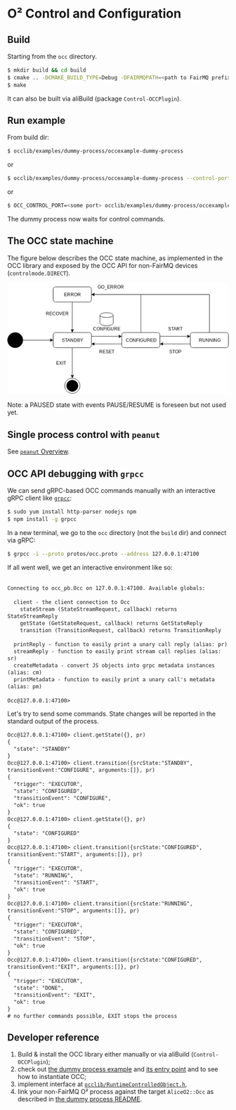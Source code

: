 # O² Control and Configuration

## Build
Starting from the `occ` directory.

```bash
$ mkdir build && cd build
$ cmake .. -DCMAKE_BUILD_TYPE=Debug -DFAIRMQPATH=<path to FairMQ prefix> -DFAIRLOGGERPATH=<path to FairLogger prefix>
$ make
```

It can also be built via aliBuild (package `Control-OCCPlugin`).

## Run example
From build dir:
```bash
$ occlib/examples/dummy-process/occexample-dummy-process
```
or
```bash
$ occlib/examples/dummy-process/occexample-dummy-process --control-port <some port>
```
or
```bash
$ OCC_CONTROL_PORT=<some port> occlib/examples/dummy-process/occexample-dummy-process
```

The dummy process now waits for control commands.

## The OCC state machine

The figure below describes the OCC state machine, as implemented in the OCC library and exposed
by the OCC API for non-FairMQ devices (`controlmode.DIRECT`).

![The OCC state machine](OCCStateMachine-controlmode.DIRECT.png)

Note: a PAUSED state with events PAUSE/RESUME is foreseen but not used yet.

## Single process control with `peanut`

See [`peanut` Overview](peanut/README.md).

## OCC API debugging with `grpcc`

We can send gRPC-based OCC commands manually with an interactive gRPC client
like [`grpcc`](https://github.com/njpatel/grpcc):
```bash
$ sudo yum install http-parser nodejs npm
$ npm install -g grpcc
```

In a new terminal, we go to the `occ` directory (not the `build` dir) and connect via gRPC:
```bash
$ grpcc -i --proto protos/occ.proto --address 127.0.0.1:47100
```

If all went well, we get an interactive environment like so:
```

Connecting to occ_pb.Occ on 127.0.0.1:47100. Available globals:

  client - the client connection to Occ
    stateStream (StateStreamRequest, callback) returns StateStreamReply
    getState (GetStateRequest, callback) returns GetStateReply
    transition (TransitionRequest, callback) returns TransitionReply

  printReply - function to easily print a unary call reply (alias: pr)
  streamReply - function to easily print stream call replies (alias: sr)
  createMetadata - convert JS objects into grpc metadata instances (alias: cm)
  printMetadata - function to easily print a unary call's metadata (alias: pm)

Occ@127.0.0.1:47100>
```

Let's try to send some commands. State changes will be reported in the standard output of the process.
```
Occ@127.0.0.1:47100> client.getState({}, pr)
{
  "state": "STANDBY"
}
Occ@127.0.0.1:47100> client.transition({srcState:"STANDBY", transitionEvent:"CONFIGURE", arguments:[]}, pr)
{
  "trigger": "EXECUTOR",
  "state": "CONFIGURED",
  "transitionEvent": "CONFIGURE",
  "ok": true
}
Occ@127.0.0.1:47100> client.getState({}, pr)
{
  "state": "CONFIGURED"
}
Occ@127.0.0.1:47100> client.transition({srcState:"CONFIGURED", transitionEvent:"START", arguments:[]}, pr)
{
  "trigger": "EXECUTOR",
  "state": "RUNNING",
  "transitionEvent": "START",
  "ok": true
}
Occ@127.0.0.1:47100> client.transition({srcState:"RUNNING", transitionEvent:"STOP", arguments:[]}, pr)
{
  "trigger": "EXECUTOR",
  "state": "CONFIGURED",
  "transitionEvent": "STOP",
  "ok": true
}
Occ@127.0.0.1:47100> client.transition({srcState:"CONFIGURED", transitionEvent:"EXIT", arguments:[]}, pr)
{
  "trigger": "EXECUTOR",
  "state": "DONE",
  "transitionEvent": "EXIT",
  "ok": true
}
# no further commands possible, EXIT stops the process
```

## Developer reference
1. Build & install the OCC library either manually or via aliBuild (`Control-OCCPlugin`);
2. check out [the dummy process example](occlib/examples/dummy-process) and [its entry point](occlib/examples/dummy-process/main.cxx) and to see how to instantiate OCC;
3. implement interface at [`occlib/RuntimeControlledObject.h`](occlib/RuntimeControlledObject.h),
4. link your non-FairMQ O² process against the target `AliceO2::Occ` as described in [the dummy process README](occlib/examples/dummy-process/README.md#standalone-build).
